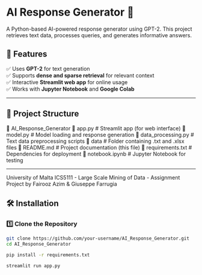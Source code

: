 # AI Response Generator 🚀

A Python-based AI-powered response generator using GPT-2. This project retrieves text data, processes queries, and generates informative answers.

## 📌 Features
✅ Uses **GPT-2** for text generation  
✅ Supports **dense and sparse retrieval** for relevant context  
✅ Interactive **Streamlit web app** for online usage  
✅ Works with **Jupyter Notebook** and **Google Colab**  

---

## 📂 Project Structure
📁 AI_Response_Generator 
📄 app.py # Streamlit app (for web interface)
📄 model.py # Model loading and response generation
📄 data_processing.py # Text data preprocessing scripts
📂 data # Folder containing .txt and .xlsx files
📄 README.md # Project documentation (this file)
📄 requirements.txt # Dependencies for deployment
📄 notebook.ipynb # Jupyter Notebook for testing

---
University of Malta
ICS5111 - Large Scale Mining of Data - Assignment
Project by Fairooz Azim & Giuseppe Farrugia

## 🛠 Installation

### **1️⃣ Clone the Repository**
```bash
git clone https://github.com/your-username/AI_Response_Generator.git
cd AI_Response_Generator

pip install -r requirements.txt

streamlit run app.py


